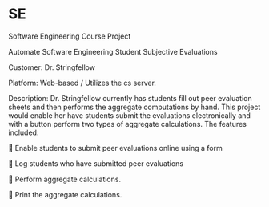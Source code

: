 # SE
Software Engineering Course Project

Automate Software Engineering Student Subjective Evaluations

Customer: Dr. Stringfellow

Platform: Web-based / Utilizes the cs server.

Description: Dr. Stringfellow currently has students fill out peer evaluation sheets and then performs the aggregate computations by hand. This project would enable her have students submit the evaluations electronically and with a button perform two types of aggregate calculations. The features included:

 Enable students to submit peer evaluations online using a form

 Log students who have submitted peer evaluations

 Perform aggregate calculations.

 Print the aggregate calculations.
